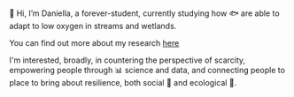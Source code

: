 👋 Hi, I’m Daniella, a forever-student, currently studying how :fish: are able to adapt to low oxygen in streams and wetlands.

You can find out more about my research [here](http://daniella-lo.github.io)

I'm interested, broadly, in countering the perspective of scarcity, empowering people through :bar_chart:  science and data, and connecting people to place to bring about resilience, both social :raised_hands:  and ecological :seedling:. 

<!---
daniella-lo/daniella-lo is a ✨ special ✨ repository because its `README.md` (this file) appears on your GitHub profile.
You can click the Preview link to take a look at your changes.
--->
